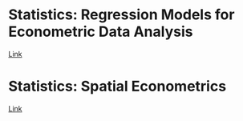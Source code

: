 # Statistics: Regression Models for Econometric Data Analysis


[Link](https://github.com/ThiagoMoraesRizzieri/unesp-math-ic/blob/main/statistics/Econometrics_ThiagoRizzieri.pdf)


# Statistics: Spatial Econometrics


[Link](https://github.com/ThiagoMoraesRizzieri/unesp-math-ic/blob/main/statistics/Spatial_Econometrics.pdf)

